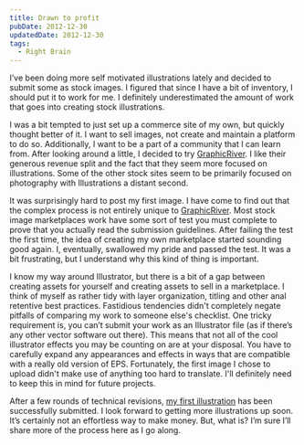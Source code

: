 ```yaml
---
title: Drawn to profit
pubDate: 2012-12-30
updatedDate: 2012-12-30
tags:
  - Right Brain
---
```


I’ve been doing more self motivated illustrations lately and decided to submit
some as stock images. I figured that since I have a bit of inventory, I should
put it to work for me. I definitely underestimated the amount of work that goes
into creating stock illustrations.

I was a bit tempted to just set up a commerce site of my own, but quickly
thought better of it. I want to sell images, not create and maintain a platform
to do so. Additionally, I want to be a part of a community that I can learn
from. After looking around a little, I decided to try
[GraphicRiver](http://graphicriver.net/?ref=RyanParsley). I like their generous
revenue split and the fact that they seem more focused on illustrations. Some of
the other stock sites seem to be primarily focused on photography with
Illustrations a distant second.

It was surprisingly hard to post my first image. I have come to find out that
the complex process is not entirely unique to
[GraphicRiver](http://graphicriver.net/?ref=RyanParsley). Most stock image
marketplaces work have some sort of test you must complete to prove that you
actually read the submission guidelines. After failing the test the first time,
the idea of creating my own marketplace started sounding good again. I,
eventually, swallowed my pride and passed the test. It was a bit frustrating,
but I understand why this kind of thing is important.

I know my way around Illustrator, but there is a bit of a gap between creating
assets for yourself and creating assets to sell in a marketplace. I think of
myself as rather tidy with layer organization, titling and other anal retentive
best practices. Fastidious tendencies didn't completely negate pitfalls of
comparing my work to someone else's checklist. One tricky requirement is, you
can’t submit your work as an Illustrator file (as if there’s any other vector
software out there). This means that not all of the cool illustrator effects you
may be counting on are at your disposal. You have to carefully expand any
appearances and effects in ways that are compatible with a really old version of
EPS. Fortunately, the first image I chose to upload didn't make use of anything
too hard to translate. I'll definitely need to keep this in mind for future
projects.

After a few rounds of technical revisions, [my first
illustration](http://graphicriver.net/item/lady-guitarist/3673345?ref=RyanParsley)
has been successfully submitted. I look forward to getting more illustrations up
soon. It’s certainly not an effortless way to make money. But, what is? I’m sure
I’ll share more of the process here as I go along.
